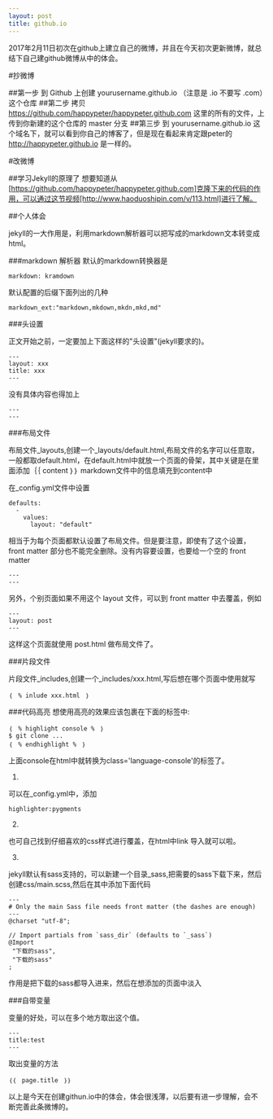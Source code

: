 ```yaml
---
layout: post
title: github.io
---
```

2017年2月11日初次在github上建立自己的微博，并且在今天初次更新微博，就总结下自己建github微博从中的体会。

#抄微博

##第一步
到 Github 上创建 yourusername.github.io （注意是 .io 不要写 .com）这个仓库
##第二步
拷贝 https://github.com/happypeter/happypeter.github.com 这里的所有的文件，上传到你新建的这个仓库的 master 分支
##第三步
到 yourusername.github.io 这个域名下，就可以看到你自己的博客了，但是现在看起来肯定跟peter的 http://happypeter.github.io 是一样的。

#改微博

##学习Jekyll的原理了
想要知道从[https://github.com/happypeter/happypeter.github.com]克隆下来的代码的作用，可以通过这节视频[http://www.haoduoshipin.com/v/113.html]进行了解。

##个人体会

jekyll的一大作用是，利用markdown解析器可以把写成的markdown文本转变成html。

###markdown 解析器
默认的markdown转换器是
```
markdown: kramdown
```

默认配置的后缀下面列出的几种

```
markdown_ext:"markdown,mkdown,mkdn,mkd,md"
```
###头设置

正文开始之前，一定要加上下面这样的"头设置"(jekyll要求的)。

```
---
layout: xxx
title: xxx
---
```
没有具体内容也得加上

```
---
---
```

###布局文件

布局文件_layouts,创建一个_layouts/default.html,布局文件的名字可以任意取，一般都取default.html，在default.html中就放一个页面的骨架，其中关键是在里面添加｛｛ content ｝｝ markdown文件中的信息填充到content中

在_config.yml文件中设置

```
defaults:
  -
    values:
      layout: "default"

```
相当于为每个页面都默认设置了布局文件。但是要注意，即使有了这个设置，front matter 部分也不能完全删除。没有内容要设置，也要给一个空的 front matter
```
---
---
```

另外，个别页面如果不用这个 layout 文件，可以到 front matter 中去覆盖，例如

```
---
layout: post
---
```

这样这个页面就使用 post.html 做布局文件了。

###片段文件

片段文件_includes,创建一个_includes/xxx.html,写后想在哪个页面中使用就写
```
｛　% inlude xxx.html　｝
```

###代码高亮
想使用高亮的效果应该包裹在下面的标签中:

```
｛　% highlight console %　｝
$ git clone ...
｛　% endhighlight %　｝
```
上面console在html中就转换为class='language-console'的标签了。

1.
可以在_config.yml中，添加
```
highlighter:pygments
```

2.
也可自己找到仔细喜欢的css样式进行覆盖，在html中link 导入就可以啦。

3.
jekyll默认有sass支持的，可以新建一个目录_sass,把需要的sass下载下来，然后创建css/main.scss,然后在其中添加下面代码
```
---
# Only the main Sass file needs front matter (the dashes are enough)
---
@charset "utf-8";

// Import partials from `sass_dir` (defaults to `_sass`)
@Import
 "下载的sass",
 "下载的sass"
;
```
作用是把下载的sass都导入进来，然后在想添加的页面中淡入<link rel="stylesheet" href="css/main.css">

###自带变量

变量的好处，可以在多个地方取出这个值。
```
---
title:test
---
```
取出变量的方法
```
｛｛　page.title　｝｝
```
以上是今天在创建githun.io中的体会，体会很浅薄，以后要有进一步理解，会不断完善此条微博的。
